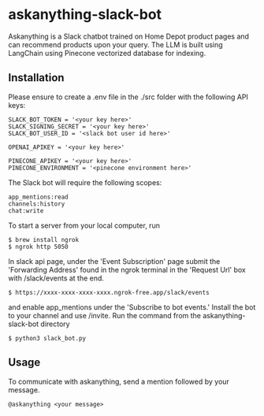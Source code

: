 # askanything-slack-bot

Askanything is a Slack chatbot trained on Home Depot product pages and can recommend products upon your query. The LLM is built using LangChain using Pinecone vectorized database for indexing. 

## Installation
Please ensure to create a .env file in the ./src folder with the following API keys:

```
SLACK_BOT_TOKEN = '<your key here>'
SLACK_SIGNING_SECRET = '<your key here>'
SLACK_BOT_USER_ID = '<slack bot user id here>'

OPENAI_APIKEY = '<your key here>'

PINECONE_APIKEY = '<your key here>'
PINECONE_ENVIRONMENT = '<pinecone environment here>'
```

The Slack bot will require the following scopes:

```
app_mentions:read
channels:history
chat:write
```

To start a server from your local computer, run 

```
$ brew install ngrok
$ ngrok http 5050
```

In slack api page, under the 'Event Subscription' page submit the 'Forwarding Address' found in the ngrok terminal in the 'Request Url' box with /slack/events at the end.

```
$ https://xxxx-xxxx-xxxx-xxxx.ngrok-free.app/slack/events
```

and enable app_mentions under the 'Subscribe to bot events.' Install the bot to your channel and use /invite. Run the command from the askanything-slack-bot directory

```
$ python3 slack_bot.py
```

## Usage

To communicate with askanything, send a mention followed by your message.
```
@askanything <your message>
```
